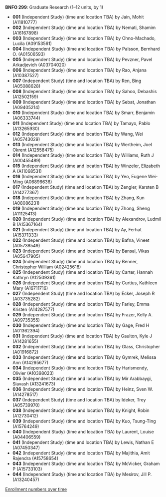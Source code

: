 **BNFO 299**: Graduate Research (1–12 units, by 1)

- **001** (Independent Study) (time and location TBA) by Jain, Mohit (A11810777)
- **002** (Independent Study) (time and location TBA) by Nemati, Shamim (A16167898)
- **003** (Independent Study) (time and location TBA) by Ohno-Machado, Lucila (A09153561)
- **004** (Independent Study) (time and location TBA) by Palsson, Bernhard O. (A01506593)
- **005** (Independent Study) (time and location TBA) by Pevzner, Pavel Arkadjevich (A03704020)
- **006** (Independent Study) (time and location TBA) by Rao, Anjana (A10387527)
- **007** (Independent Study) (time and location TBA) by Ren, Bing (A05088628)
- **008** (Independent Study) (time and location TBA) by Sahoo, Debashis (A12502159)
- **009** (Independent Study) (time and location TBA) by Sebat, Jonathan (A09405214)
- **010** (Independent Study) (time and location TBA) by Smarr, Benjamin (A06333744)
- **011** (Independent Study) (time and location TBA) by Tamayo, Pablo (A13265930)
- **012** (Independent Study) (time and location TBA) by Wang, Wei (A05743029)
- **013** (Independent Study) (time and location TBA) by Wertheim, Joel Okrent (A12558475)
- **014** (Independent Study) (time and location TBA) by Williams, Ruth J (A00455489)
- **015** (Independent Study) (time and location TBA) by Winzeler, Elizabeth A (A11068531)
- **016** (Independent Study) (time and location TBA) by Yeo, Eugene Wei-Ming (A06896636)
- **017** (Independent Study) (time and location TBA) by Zengler, Karsten B (A14277367)
- **018** (Independent Study) (time and location TBA) by Zhang, Kun (A08086231)
- **019** (Independent Study) (time and location TBA) by Zhong, Sheng (A11125413)
- **020** (Independent Study) (time and location TBA) by Alexandrov, Ludmil B (A15367164)
- **021** (Independent Study) (time and location TBA) by Ay, Ferhat (A15371333)
- **022** (Independent Study) (time and location TBA) by Bafna, Vineet (A05738549)
- **023** (Independent Study) (time and location TBA) by Bansal, Vikas (A05647905)
- **024** (Independent Study) (time and location TBA) by Benner, Christopher William (A02425618)
- **025** (Independent Study) (time and location TBA) by Carter, Hannah Kathryn (A12509361)
- **026** (Independent Study) (time and location TBA) by Curtius, Kathleen Mary (A16711716)
- **027** (Independent Study) (time and location TBA) by Ecker, Joseph R (A03735282)
- **028** (Independent Study) (time and location TBA) by Farley, Emma Kristen (A14287577)
- **029** (Independent Study) (time and location TBA) by Frazer, Kelly A. (A09735355)
- **030** (Independent Study) (time and location TBA) by Gage, Fred H (A01362394)
- **031** (Independent Study) (time and location TBA) by Gaulton, Kyle J (A14281655)
- **032** (Independent Study) (time and location TBA) by Glass, Christopher (A01916872)
- **033** (Independent Study) (time and location TBA) by Gymrek, Melissa Ann (A14295677)
- **034** (Independent Study) (time and location TBA) by Harismendy, Olivier (A10398023)
- **035** (Independent Study) (time and location TBA) by Mir Arabbaygi, Siavash (A13241673)
- **036** (Independent Study) (time and location TBA) by Heinz, Sven W. (A14278517)
- **037** (Independent Study) (time and location TBA) by Ideker, Trey (A05739970)
- **038** (Independent Study) (time and location TBA) by Knight, Robin (A12730412)
- **039** (Independent Study) (time and location TBA) by Kuo, Tsung-Ting (A15764249)
- **040** (Independent Study) (time and location TBA) by Laurent, Louise (A04406559)
- **041** (Independent Study) (time and location TBA) by Lewis, Nathan E (A07450347)
- **042** (Independent Study) (time and location TBA) by Majithia, Amit Rajendra (A15758654)
- **043** (Independent Study) (time and location TBA) by McVicker, Graham P (A15733103)
- **044** (Independent Study) (time and location TBA) by Mesirov, Jill P. (A13240457)

[Enrollment numbers over time](./BNFO299.tsv)
